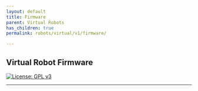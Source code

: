 ```yaml
---
layout: default
title: Firmware
parent: Virtual Robots
has_children: true
permalink: robots/virtual/v1/firmware/

---
```


## Virtual Robot Firmware

[![License: GPL v3](https://img.shields.io/badge/License-GPL%20v3-blue.svg)](http://www.gnu.org/licenses/gpl-3.0)

---
